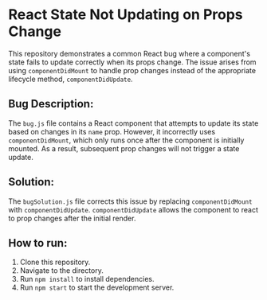 # React State Not Updating on Props Change

This repository demonstrates a common React bug where a component's state fails to update correctly when its props change. The issue arises from using `componentDidMount` to handle prop changes instead of the appropriate lifecycle method, `componentDidUpdate`.

## Bug Description:
The `bug.js` file contains a React component that attempts to update its state based on changes in its `name` prop. However, it incorrectly uses `componentDidMount`, which only runs once after the component is initially mounted. As a result, subsequent prop changes will not trigger a state update.

## Solution:
The `bugSolution.js` file corrects this issue by replacing `componentDidMount` with `componentDidUpdate`. `componentDidUpdate` allows the component to react to prop changes after the initial render.

## How to run:
1. Clone this repository.
2. Navigate to the directory.
3. Run `npm install` to install dependencies.
4. Run `npm start` to start the development server.